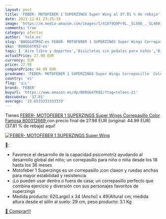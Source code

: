 ```yaml
---
layout: post
title: 'FEBER- MOTOFEBER 1 SUPERZINGS Super Wing al 37.81 % de rebaja'
date: 2021-12-01 23:25:39
image: 'https://m.media-amazon.com/images/I/41Xf9Q9Pr9L._SL500_._SL400_.jpg'
comments: true
category: ofertas
author: 'tole.es'
slug: 'B08GG4TR9Z-es FEBER- MOTOFEBER 1 SUPERZINGS Super Wings Correpasillo...'
sku: 'B08GG4TR9Z-es'
tags: [ 'Aire libre y deportes','Bicicletas sin pedales para niños','Bicicletas, triciclos y correpasillos','Juguetes','Juguetes y juegos','famosa','feber','superzings', ]
actualPrice: 27.98 EUR
currency: EUR
price: 27.98
comparePrice: 44.99 EUR
prodname: 'FEBER- MOTOFEBER 1 SUPERZINGS Super Wings Correpasillo  Color  Famosa 800012669 '
country: 'es'
flag: '🇪🇸'
brand: 'FEBER'
buyurl: 'https://www.amazon.es/dp/B08GG4TR9Z/?tag=tolees-21'
descuento: '37.81'
average: '22.6533333333333'
---
```


Tienes [FEBER- MOTOFEBER 1 SUPERZINGS Super Wings Correpasillo  Color  Famosa 800012669 ](https://www.amazon.es/dp/B08GG4TR9Z/?tag=tolees-21) con precio final de  27.98 EUR (original: 44.99 EUR) (37.81 %  de rebaja) aqui!

[![FEBER- MOTOFEBER 1 SUPERZINGS Super Wing](https://m.media-amazon.com/images/I/41Xf9Q9Pr9L._SL500_._SL400_.jpg)](https://www.amazon.es/dp/B08GG4TR9Z/?tag=tolees-21)

🔎:

- Favorece el desarrollo de la capacidad psicomotriz ayudando al desarrollo global del niño; un correpasillo para niño o niña desde los 18 hasta los 36 meses
- Motofeber 1 Superzings es un correpasillo ¡con claxon y ruedas anchas para mayor estabilidad y resistencia
- ¡Lo pueden usar dentro o fuera de casa; un correpasillo perfecto que combina ejercicio y diversión con sus personajes favoritos de superzings
- Medida producto: 62(Largo) x 34 (Ancho) x 49(Altura) cm; medida altura desde el sillín al suelo: 29 cm, peso producto: 3.1 Kg

[🛒 Comprar!!!](https://www.amazon.es/dp/B08GG4TR9Z/?tag=tolees-21)
